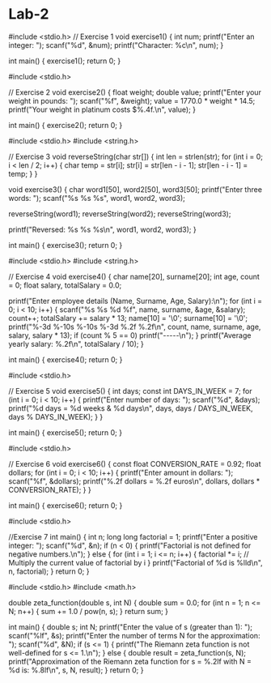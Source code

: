 # Lab-2
#include <stdio.h>
// Exercise 1
void exercise1() {
    int num;
    printf("Enter an integer: ");
    scanf("%d", &num);
    printf("Character: %c\n", num);
}

int main() {
    exercise1();
    return 0;
}

#include <stdio.h>

// Exercise 2
void exercise2() {
    float weight;
    double value;
    printf("Enter your weight in pounds: ");
    scanf("%f", &weight);
    value = 1770.0 * weight * 14.5;
    printf("Your weight in platinum costs $%.4f.\n", value);
}

int main() {
    exercise2();
    return 0;
}

#include <stdio.h>
#include <string.h>

// Exercise 3
void reverseString(char str[]) {
    int len = strlen(str);
    for (int i = 0; i < len / 2; i++) {
        char temp = str[i];
        str[i] = str[len - i - 1];
        str[len - i - 1] = temp;
    }
}

void exercise3() {
    char word1[50], word2[50], word3[50];
    printf("Enter three words: ");
    scanf("%s %s %s", word1, word2, word3);
    
  reverseString(word1);
  reverseString(word2);
  reverseString(word3);
    
  printf("Reversed: %s %s %s\n", word1, word2, word3);
}

int main() {
    exercise3();
    return 0;
}

#include <stdio.h>
#include <string.h>

// Exercise 4
void exercise4() {
    char name[20], surname[20];
    int age, count = 0;
    float salary, totalSalary = 0.0;
    
   printf("Enter employee details (Name, Surname, Age, Salary):\n");
    for (int i = 0; i < 10; i++) {
        scanf("%s %s %d %f", name, surname, &age, &salary);
        count++;
        totalSalary += salary * 13;
        name[10] = '\0';
        surname[10] = '\0';
        printf("%-3d %-10s %-10s %-3d %.2f %.2f\n", count, name, surname, age, salary, salary * 13);
        if (count % 5 == 0) printf("-----\n");
    }
    printf("Average yearly salary: %.2f\n", totalSalary / 10);
}

int main() {
    exercise4();
    return 0;
}


#include <stdio.h>

// Exercise 5
void exercise5() {
    int days;
    const int DAYS_IN_WEEK = 7;
     for (int i = 0; i < 10; i++) {
        printf("Enter number of days: ");
        scanf("%d", &days);
        printf("%d days = %d weeks & %d days\n", days, days / DAYS_IN_WEEK, days % DAYS_IN_WEEK);
    }
}

int main() {
    exercise5();
    return 0;
}

#include <stdio.h>

// Exercise 6
void exercise6() {
    const float CONVERSION_RATE = 0.92;
    float dollars;
    for (int i = 0; i < 10; i++) {
        printf("Enter amount in dollars: ");
        scanf("%f", &dollars);
        printf("%.2f dollars = %.2f euros\n", dollars, dollars * CONVERSION_RATE);
    }
}

int main() {
    exercise6();
    return 0;
}

#include <stdio.h>

//Exercise 7
int main() {
    int n;
    long long factorial = 1;
    printf("Enter a positive integer: ");
    scanf("%d", &n);
    if (n < 0) {
        printf("Factorial is not defined for negative numbers.\n");
    } else {
        for (int i = 1; i <= n; i++) {
            factorial *= i;  // Multiply the current value of factorial by i
        }
        printf("Factorial of %d is %lld\n", n, factorial);
    } return 0;
}

#include <stdio.h>
#include <math.h>

double zeta_function(double s, int N) {
    double sum = 0.0;
    for (int n = 1; n <= N; n++) {
        sum += 1.0 / pow(n, s);
    }
    return sum;
}

int main() {
    double s;
    int N;
    printf("Enter the value of s (greater than 1): ");
    scanf("%lf", &s);
    printf("Enter the number of terms N for the approximation: ");
    scanf("%d", &N);
if (s <= 1) {
        printf("The Riemann zeta function is not well-defined for s <= 1.\n");
    } else {
        double result = zeta_function(s, N);
        printf("Approximation of the Riemann zeta function for s = %.2lf with N = %d is: %.8lf\n", s, N, result);
    }
 return 0;
}

